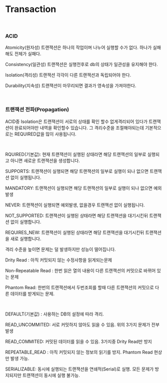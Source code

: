 # Transaction

<br>


### ACID

Atomicity(원자성) 트랜잭션은 하나의 작업이며 나누어 실행할 수가 없다. 하나가 실패해도 전체가 실패다.

Consistency(일관성) 트랜잭션은 실행전후로 db의 상태가 일관성을 유지해야 한다.

Isolation(격리성) 트랜잭션 각각이 다른 트랜잭션과 독립되어야 한다.

Durability(지속성) 트랜잭션이 마무리되면 결과가 영속성을 가져야한다.

<br>


### 트랜잭션 전파(Propagation)

ACID중 Isolation은 트랜잭션이 서로의 상태를 확인 할수 없게격리되어 있다가 트랜잭션이 완료되어야만 내역을 확인할수 있습니다. 그 격리수준을 조절해야되는데 기본적으로는 REQUIRED값을 많이 사용됩니다.

<br>


RQUIRED(기본값): 현재 트랜잭션이 실행된 상태라면 해당 트랜잭션의 일부로 실행되고 아니면 새로운 트랜잭션을 생성합니다.

SUPPORTS: 트랜잭션이 실행되면 해당 트랜잭션의 일부로 실행이 되나 없으면 트랜잭션 없이 실행됩니다.

MANDATORY: 트랜잭션이 실행되면 해당 트랜잭션의 일부로 실행이 되나 없으면 예외 발생

NEVER: 트랜잭션이 실행되면 예외발생, 없을경우 트랜잭션 없이 실행됩니다.

NOT_SUPPORTED: 트랜잭션이 실행된 상태라면 해당 트랜잭션을 대기시킨뒤 트랜잭션 없이 실행합니다.

REQUIRES_NEW: 트랜잭션이 실행된 상태라면 해당 트랜잭션을 대기시킨뒤 트랜잭션을 새로 실행합니다.


격리 수준을 높이면 문제는 덜 발생하지만 성능이 떨어집니다.

Drity Read : 아직 커밋되지 않는 수정사항을 읽게되는문제

Non-Repeatable Read : 한번 읽은 열의 내용이 다른 트랜잭션의 커밋으로 바뀌어 있는 문제

Phantom Read: 한번의 트랜잭션에서 두번조회를 할때 다른 트랜잭션의 커밋으로 다른 데이터를 받게되는 문제.

<br>



DEFAULT(기본값) : 사용하는 DB의 설정에 따라 격리.

READ_UNCOMMITED:  서로 커밋하지 않아도 읽을 수 있음. 위의 3가지 문제가 전부발생

READ_COMMITED:  커밋된 데이터를 읽을 수 있음. 3가지중 Drity Read만 방지

REPEATABLE_READ :  아직 커밋되지 않는 정보의 읽기를 방지. Phantom Read 현상만 발생 가능.

SERIALIZABLE: 동시에 실행되는 트랜잭션을 연쇄적(Serial)로 실행. 모든 문제가 방지되지만 트랜잭션이 동시에 실행 불가능.
